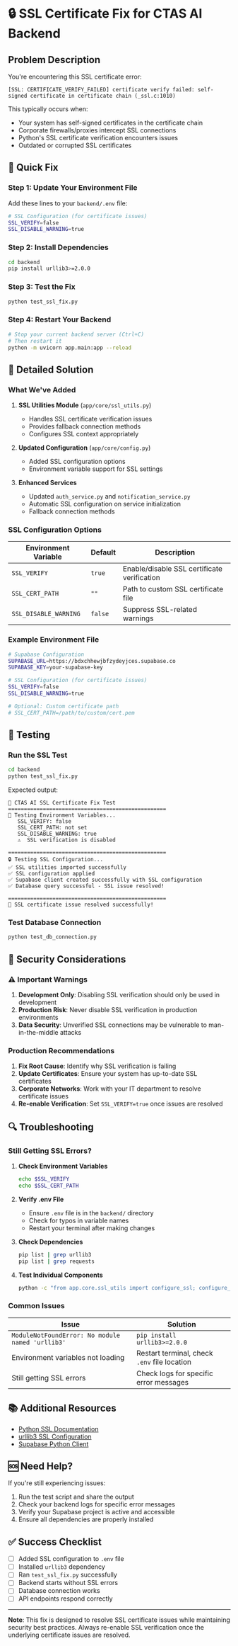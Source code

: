 # 🔒 SSL Certificate Fix for CTAS AI Backend

## Problem Description

You're encountering this SSL certificate error:
```
[SSL: CERTIFICATE_VERIFY_FAILED] certificate verify failed: self-signed certificate in certificate chain (_ssl.c:1010)
```

This typically occurs when:
- Your system has self-signed certificates in the certificate chain
- Corporate firewalls/proxies intercept SSL connections
- Python's SSL certificate verification encounters issues
- Outdated or corrupted SSL certificates

## 🚀 Quick Fix

### Step 1: Update Your Environment File

Add these lines to your `backend/.env` file:

```bash
# SSL Configuration (for certificate issues)
SSL_VERIFY=false
SSL_DISABLE_WARNING=true
```

### Step 2: Install Dependencies

```bash
cd backend
pip install urllib3>=2.0.0
```

### Step 3: Test the Fix

```bash
python test_ssl_fix.py
```

### Step 4: Restart Your Backend

```bash
# Stop your current backend server (Ctrl+C)
# Then restart it
python -m uvicorn app.main:app --reload
```

## 🔧 Detailed Solution

### What We've Added

1. **SSL Utilities Module** (`app/core/ssl_utils.py`)
   - Handles SSL certificate verification issues
   - Provides fallback connection methods
   - Configures SSL context appropriately

2. **Updated Configuration** (`app/core/config.py`)
   - Added SSL configuration options
   - Environment variable support for SSL settings

3. **Enhanced Services**
   - Updated `auth_service.py` and `notification_service.py`
   - Automatic SSL configuration on service initialization
   - Fallback connection methods

### SSL Configuration Options

| Environment Variable | Default | Description |
|---------------------|---------|-------------|
| `SSL_VERIFY` | `true` | Enable/disable SSL certificate verification |
| `SSL_CERT_PATH` | `""` | Path to custom SSL certificate file |
| `SSL_DISABLE_WARNING` | `false` | Suppress SSL-related warnings |

### Example Environment File

```bash
# Supabase Configuration
SUPABASE_URL=https://bdxchhewjbfzydeyjces.supabase.co
SUPABASE_KEY=your-supabase-key

# SSL Configuration (for certificate issues)
SSL_VERIFY=false
SSL_DISABLE_WARNING=true

# Optional: Custom certificate path
# SSL_CERT_PATH=/path/to/custom/cert.pem
```

## 🧪 Testing

### Run the SSL Test

```bash
cd backend
python test_ssl_fix.py
```

Expected output:
```
🚀 CTAS AI SSL Certificate Fix Test
==================================================
🔧 Testing Environment Variables...
   SSL_VERIFY: false
   SSL_CERT_PATH: not set
   SSL_DISABLE_WARNING: true
   ⚠️  SSL verification is disabled

==================================================
🔒 Testing SSL Configuration...
✅ SSL utilities imported successfully
✅ SSL configuration applied
✅ Supabase client created successfully with SSL configuration
✅ Database query successful - SSL issue resolved!

==================================================
🎉 SSL certificate issue resolved successfully!
```

### Test Database Connection

```bash
python test_db_connection.py
```

## 🚨 Security Considerations

### ⚠️ Important Warnings

1. **Development Only**: Disabling SSL verification should only be used in development
2. **Production Risk**: Never disable SSL verification in production environments
3. **Data Security**: Unverified SSL connections may be vulnerable to man-in-the-middle attacks

### Production Recommendations

1. **Fix Root Cause**: Identify why SSL verification is failing
2. **Update Certificates**: Ensure your system has up-to-date SSL certificates
3. **Corporate Networks**: Work with your IT department to resolve certificate issues
4. **Re-enable Verification**: Set `SSL_VERIFY=true` once issues are resolved

## 🔍 Troubleshooting

### Still Getting SSL Errors?

1. **Check Environment Variables**
   ```bash
   echo $SSL_VERIFY
   echo $SSL_CERT_PATH
   ```

2. **Verify .env File**
   - Ensure `.env` file is in the `backend/` directory
   - Check for typos in variable names
   - Restart your terminal after making changes

3. **Check Dependencies**
   ```bash
   pip list | grep urllib3
   pip list | grep requests
   ```

4. **Test Individual Components**
   ```bash
   python -c "from app.core.ssl_utils import configure_ssl; configure_ssl()"
   ```

### Common Issues

| Issue | Solution |
|-------|----------|
| `ModuleNotFoundError: No module named 'urllib3'` | `pip install urllib3>=2.0.0` |
| Environment variables not loading | Restart terminal, check `.env` file location |
| Still getting SSL errors | Check logs for specific error messages |

## 📚 Additional Resources

- [Python SSL Documentation](https://docs.python.org/3/library/ssl.html)
- [urllib3 SSL Configuration](https://urllib3.readthedocs.io/en/latest/advanced-usage.html#ssl-warnings)
- [Supabase Python Client](https://supabase.com/docs/reference/python/introduction)

## 🆘 Need Help?

If you're still experiencing issues:

1. Run the test script and share the output
2. Check your backend logs for specific error messages
3. Verify your Supabase project is active and accessible
4. Ensure all dependencies are properly installed

## ✅ Success Checklist

- [ ] Added SSL configuration to `.env` file
- [ ] Installed `urllib3` dependency
- [ ] Ran `test_ssl_fix.py` successfully
- [ ] Backend starts without SSL errors
- [ ] Database connection works
- [ ] API endpoints respond correctly

---

**Note**: This fix is designed to resolve SSL certificate issues while maintaining security best practices. Always re-enable SSL verification once the underlying certificate issues are resolved.
